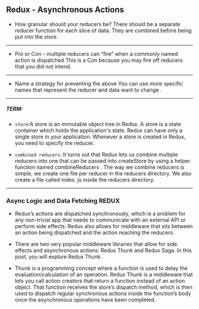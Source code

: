 ## Redux - Asynchronous Actions
 
- How granular should your reducers be?
There should be a separate reducer function for each slice of data. They are combined before being put into the store.
___________________________________________________________________________________________________
- Pro or Con - multiple reducers can “fire” when a commonly named action is dispatched
This is a Con because you may fire off reducers that you did not intend.
__________________________________________________________________________________________________
- Name a strategy for preventing the above
You can use more specific names that represent the reducer and data want to change .
_________________________________________________________________________________________________

##### TERM:
- `store`:A store is an immutable object tree in Redux. A store is a state container which holds the application's state. Redux can have only a single store in your application. Whenever a store is created in Redux, you need to specify the reducer.

- `combined reducers`: It turns out that Redux lets us combine multiple reducers into one that can be passed into createStore by using a helper function named combineReducers . The way we combine reducers is simple, we create one file per reducer in the reducers directory. We also create a file called index. js inside the reducers directory.

____________________________________________________________________________________________________
### Async Logic and Data Fetching REDUX
- Redux’s actions are dispatched synchronously, which is a problem for any non-trivial app that needs to communicate with an external API or perform side effects. Redux also allows for middleware that sits between an action being dispatched and the action reaching the reducers.

- There are two very popular middleware libraries that allow for side effects and asynchronous actions: Redux Thunk and Redux Saga. In this post, you will explore Redux Thunk.

- Thunk is a programming concept where a function is used to delay the evaluation/calculation of an operation.
Redux Thunk is a middleware that lets you call action creators that return a function instead of an action object. That function receives the store’s dispatch method, which is then used to dispatch regular synchronous actions inside the function’s body once the asynchronous operations have been completed.



